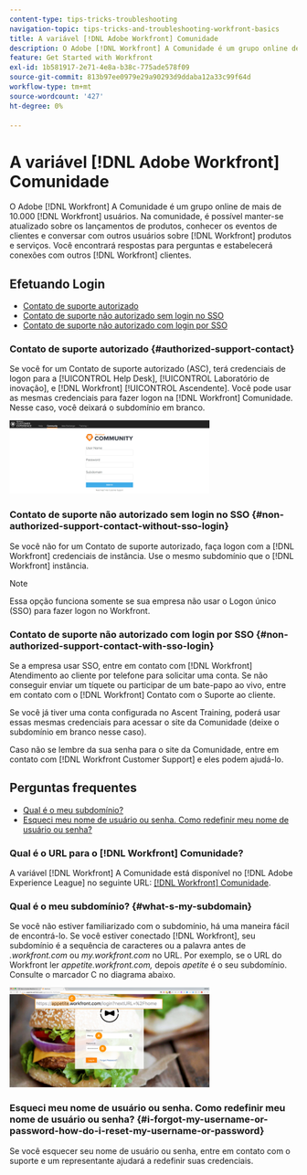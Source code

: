 ```yaml
---
content-type: tips-tricks-troubleshooting
navigation-topic: tips-tricks-and-troubleshooting-workfront-basics
title: A variável [!DNL Adobe Workfront] Comunidade
description: O Adobe [!DNL Workfront] A Comunidade é um grupo online de mais de 10.000 [!DNL Workfront] usuários. Na comunidade, é possível manter-se atualizado sobre os lançamentos de produtos, conhecer os eventos de clientes e conversar com outros usuários sobre [!DNL Workfront] produtos e serviços. Você encontrará respostas para perguntas e estabelecerá conexões com outros [!DNL Workfront] clientes.
feature: Get Started with Workfront
exl-id: 1b581917-2e71-4e8a-b38c-775ade578f09
source-git-commit: 813b97ee0979e29a90293d9ddaba12a33c99f64d
workflow-type: tm+mt
source-wordcount: '427'
ht-degree: 0%

---
```


# A variável [!DNL Adobe Workfront] Comunidade

O Adobe [!DNL Workfront] A Comunidade é um grupo online de mais de 10.000 [!DNL Workfront] usuários. Na comunidade, é possível manter-se atualizado sobre os lançamentos de produtos, conhecer os eventos de clientes e conversar com outros usuários sobre [!DNL Workfront] produtos e serviços. Você encontrará respostas para perguntas e estabelecerá conexões com outros [!DNL Workfront] clientes.

<!--
<img src="assets/screen-shot-2018-09-06-at-11.38.27-am-350x112.png" alt="Screen_Shot_2018-09-06_at_11.38.27_AM.png" style="width: 350;height: 112;" data-mc-conditions="QuicksilverOrClassic.Draft mode">
-->

## Efetuando Login

* [Contato de suporte autorizado](#authorized-support-contact)
* [Contato de suporte não autorizado sem login no SSO](#non-authorized-support-contact-without-sso-login)
* [Contato de suporte não autorizado com login por SSO](#non-authorized-support-contact-with-sso-login)

### Contato de suporte autorizado {#authorized-support-contact}

Se você for um Contato de suporte autorizado (ASC), terá credenciais de logon para a [!UICONTROL Help Desk], [!UICONTROL Laboratório de inovação], e [!DNL Workfront] [!UICONTROL Ascendente]. Você pode usar as mesmas credenciais para fazer logon na [!DNL Workfront] Comunidade. Nesse caso, você deixará o subdomínio em branco.

![community_4.png](assets/community-4-350x129.png)

### Contato de suporte não autorizado sem login no SSO {#non-authorized-support-contact-without-sso-login}

Se você não for um Contato de suporte autorizado, faça logon com a [!DNL Workfront] credenciais de instância. Use o mesmo subdomínio que o [!DNL Workfront] instância.

>[!NOTE]
>
>Essa opção funciona somente se sua empresa não usar o Logon único (SSO) para fazer logon no Workfront.

### Contato de suporte não autorizado com login por SSO {#non-authorized-support-contact-with-sso-login}

Se a empresa usar SSO, entre em contato com [!DNL Workfront] Atendimento ao cliente por telefone para solicitar uma conta. Se não conseguir enviar um tíquete ou participar de um bate-papo ao vivo, entre em contato com o [!DNL Workfront] Contato com o Suporte ao cliente.

Se você já tiver uma conta configurada no Ascent Training, poderá usar essas mesmas credenciais para acessar o site da Comunidade (deixe o subdomínio em branco nesse caso).

Caso não se lembre da sua senha para o site da Comunidade, entre em contato com [!DNL Workfront Customer Support] e eles podem ajudá-lo.

## Perguntas frequentes

* [Qual é o meu subdomínio?](#what-s-my-subdomain)
* [Esqueci meu nome de usuário ou senha. Como redefinir meu nome de usuário ou senha?](#i-forgot-my-username-or-password-how-do-i-reset-my-username-or-password)

### Qual é o URL para o [!DNL Workfront] Comunidade?

A variável [!DNL Workfront] A Comunidade está disponível no [!DNL Adobe Experience League] no seguinte URL:  [[!DNL Workfront] Comunidade](https://experienceleaguecommunities.adobe.com/t5/workfront/ct-p/workfront).

### Qual é o meu subdomínio? {#what-s-my-subdomain}

Se você não estiver familiarizado com o subdomínio, há uma maneira fácil de encontrá-lo. Se você estiver conectado [!DNL Workfront], seu subdomínio é a sequência de caracteres ou a palavra antes de *.workfront.com*  ou *my.workfront.com* no URL. Por exemplo, se o URL do Workfront ler *appetite.workfront.com,* depois *apetite* é o seu subdomínio. Consulte o marcador C no diagrama abaixo.

![community_5.png](assets/community-5-350x175.png)

### Esqueci meu nome de usuário ou senha. Como redefinir meu nome de usuário ou senha? {#i-forgot-my-username-or-password-how-do-i-reset-my-username-or-password}

Se você esquecer seu nome de usuário ou senha, entre em contato com o suporte e um representante ajudará a redefinir suas credenciais.
